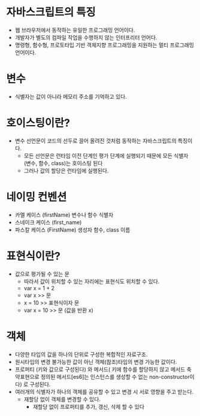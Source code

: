 
# 자바스크립트의 특징
- 웹 브라우저에서 동작하는 유일한 프로그래밍 언어이다.
- 개발자가 별도의 컴파일 작업을 수행하지 않는 인터프리터 언어다.
- 명령형, 함수형, 프로토타입 기반 객체지향 프로그래밍을 지원하는 멀티 프로그래밍 언어이다.

# 변수
- 식별자는 값이 아니라 메모리 주소를 기억하고 있다.

# 호이스팅이란?
- 변수 선언문이 코드의 선두로 끌어 올려진 것처럼 동작하는 자바스크립트의 특징이다.
  - 모든 선언문은 런타임 이전 단계인 평가 단계에 실행되기 때문에 모든 식별자(변수, 함수, class)는 호이스팅 된다
  - 그러나 값의 할당은 런타임에 실행된다.

# 네이밍 컨벤션
- 카멜 케이스 (firstName) 변수나 함수 식별자
- 스네이크 케이스 (first_name)
- 파스칼 케이스 (FirstName) 생성자 함수, class 이름

# 표현식이란?
- 값으로 평가될 수 있는 문
  - 따라서 값이 위치할 수 있는 자리에는 표현식도 위치할 수 있다.
  - var x = 1 + 2
  - var x >> 문
  - x = 10 >> 표현식이자 문
  - var x = 10 >> 문 (값을 반환 x)

# 객체
- 다양한 타입의 값을 하나의 단위로 구성한 복합적인 자료구조.
- 원시타입의 변경 불가능한 값이 아닌 객체(참조)타입의 변경 가능한 값이다.
- 프로퍼티 (키와 값으로 구성된다) 와 메서드( 키에 함수를 할당하지 않고 메서드 축약표현으로 정의된 메서드[es6]는 인스턴스를 생성할 수 없는 non-constructor이다) 로 구성된다.
- 여러개의 식별자가 하나의 객체를 공유할 수 있고 변경 시 서로 영향을 주고 받는다.
  - 재할당 없이 객체를 변경할 수 있다.
    - 재할당 없이 프로퍼티를 추가, 갱신, 삭제 할 수 있다

